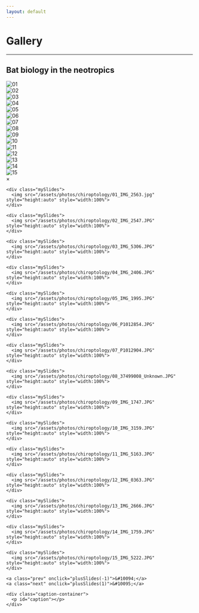 ```yaml
---
layout: default
---
```

# Gallery
---

## Bat biology in the neotropics

<div class="responsive">
  <div class="gallery">
      <img src="/assets/photos/chiroptology/01_IMG_2563.jpg" loading="lazy" decoding="async" alt="01"
onclick="openModal();currentSlide(1)">
  </div>
</div>

<div class="responsive">
  <div class="gallery">
      <img src="/assets/photos/chiroptology/02_IMG_2547.JPG" loading="lazy" decoding="async" alt="02"
onclick="openModal();currentSlide(2)">
  </div>
</div>

<div class="responsive">
  <div class="gallery">
      <img src="/assets/photos/chiroptology/03_IMG_5306.JPG" loading="lazy" decoding="async" alt="03"
onclick="openModal();currentSlide(3)">
  </div>
</div>

<div class="responsive">
  <div class="gallery">
      <img src="/assets/photos/chiroptology/04_IMG_2406.JPG" loading="lazy" decoding="async" alt="04"
onclick="openModal();currentSlide(4)">
  </div>
</div>

<div class="responsive">
  <div class="gallery">
      <img src="/assets/photos/chiroptology/05_IMG_1995.JPG" loading="lazy" decoding="async" alt="05"
onclick="openModal();currentSlide(5)">
  </div>
</div>

<div class="responsive">
  <div class="gallery">
      <img src="/assets/photos/chiroptology/06_P1012854.JPG" loading="lazy" decoding="async" alt="06"
onclick="openModal();currentSlide(6)">
  </div>
</div>

<div class="responsive">
  <div class="gallery">
      <img src="/assets/photos/chiroptology/07_P1012904.JPG" loading="lazy" decoding="async" alt="07"
onclick="openModal();currentSlide(7)">
  </div>
</div>

<div class="responsive">
  <div class="gallery">
      <img src="/assets/photos/chiroptology/08_37499008_Unknown.JPG" loading="lazy" decoding="async" alt="08"
onclick="openModal();currentSlide(8)">
  </div>
</div>

<div class="responsive">
  <div class="gallery">
      <img src="/assets/photos/chiroptology/09_IMG_1747.JPG" loading="lazy" decoding="async" alt="09"
onclick="openModal();currentSlide(9)">
  </div>
</div>

<div class="responsive">
  <div class="gallery">
      <img src="/assets/photos/chiroptology/10_IMG_3159.JPG" loading="lazy" decoding="async" alt="10"
onclick="openModal();currentSlide(10)">
  </div>
</div>

<div class="responsive">
  <div class="gallery">
      <img src="/assets/photos/chiroptology/11_IMG_5163.JPG" loading="lazy" decoding="async" alt="11"
onclick="openModal();currentSlide(11)">
  </div>
</div>

<div class="responsive">
  <div class="gallery">
      <img src="/assets/photos/chiroptology/12_IMG_0363.JPG" loading="lazy" decoding="async" alt="12"
onclick="openModal();currentSlide(12)">
  </div>
</div>

<div class="responsive">
  <div class="gallery">
      <img src="/assets/photos/chiroptology/13_IMG_2666.JPG" loading="lazy" decoding="async" alt="13"
onclick="openModal();currentSlide(13)">
  </div>
</div>

<div class="responsive">
  <div class="gallery">
      <img src="/assets/photos/chiroptology/14_IMG_1759.JPG" loading="lazy" decoding="async" alt="14"
onclick="openModal();currentSlide(14)">
  </div>
</div>

<div class="responsive">
  <div class="gallery">
      <img src="/assets/photos/chiroptology/15_IMG_5222.JPG" loading="lazy" decoding="async" alt="15"
onclick="openModal();currentSlide(15)">
  </div>
</div>

<div id="myModal" class="modal">
  <span class="close cursor" onclick="closeModal()">&times;</span>
  <div class="modal-content">

    <div class="mySlides">
      <img src="/assets/photos/chiroptology/01_IMG_2563.jpg" style="height:auto" style="width:100%">
    </div>

    <div class="mySlides">
      <img src="/assets/photos/chiroptology/02_IMG_2547.JPG" style="height:auto" style="width:100%">
    </div>

    <div class="mySlides">
      <img src="/assets/photos/chiroptology/03_IMG_5306.JPG" style="height:auto" style="width:100%">
    </div>
    
    <div class="mySlides">
      <img src="/assets/photos/chiroptology/04_IMG_2406.JPG" style="height:auto" style="width:100%">   
    </div>
      
    <div class="mySlides">
      <img src="/assets/photos/chiroptology/05_IMG_1995.JPG" style="height:auto" style="width:100%">   
    </div>

    <div class="mySlides">
      <img src="/assets/photos/chiroptology/06_P1012854.JPG" style="height:auto" style="width:100%">   
    </div>

    <div class="mySlides">
      <img src="/assets/photos/chiroptology/07_P1012904.JPG" style="height:auto" style="width:100%">   
    </div>

    <div class="mySlides">
      <img src="/assets/photos/chiroptology/08_37499008_Unknown.JPG" style="height:auto" style="width:100%">   
    </div>

    <div class="mySlides">
      <img src="/assets/photos/chiroptology/09_IMG_1747.JPG" style="height:auto" style="width:100%">   
    </div>

    <div class="mySlides">
      <img src="/assets/photos/chiroptology/10_IMG_3159.JPG" style="height:auto" style="width:100%">   
    </div>

    <div class="mySlides">
      <img src="/assets/photos/chiroptology/11_IMG_5163.JPG" style="height:auto" style="width:100%">  
    </div>

    <div class="mySlides">
      <img src="/assets/photos/chiroptology/12_IMG_0363.JPG" style="height:auto" style="width:100%">   
    </div>

    <div class="mySlides">
      <img src="/assets/photos/chiroptology/13_IMG_2666.JPG" style="height:auto" style="width:100%">   
    </div>

    <div class="mySlides">
      <img src="/assets/photos/chiroptology/14_IMG_1759.JPG" style="height:auto" style="width:100%">   
    </div>

    <div class="mySlides">
      <img src="/assets/photos/chiroptology/15_IMG_5222.JPG" style="height:auto" style="width:100%">   
    </div>
    
    <a class="prev" onclick="plusSlides(-1)">&#10094;</a>
    <a class="next" onclick="plusSlides(1)">&#10095;</a>

    <div class="caption-container">
      <p id="caption"></p>
    </div>
  </div>
</div>

<script>
function openModal() {
  document.getElementById("myModal").style.display = "block";
}

function closeModal() {
  document.getElementById("myModal").style.display = "none";
}

var slideIndex = 1;
showSlides(slideIndex);

function plusSlides(n) {
  showSlides(slideIndex += n);
}

function currentSlide(n) {
  showSlides(slideIndex = n);
}

function showSlides(n) {
  var i;
  var slides = document.getElementsByClassName("mySlides");
  var dots = document.getElementsByClassName("demo");
  var captionText = document.getElementById("caption");
  if (n > slides.length) {slideIndex = 1}
  if (n < 1) {slideIndex = slides.length}
  for (i = 0; i < slides.length; i++) {
      slides[i].style.display = "none";
  }
  for (i = 0; i < dots.length; i++) {
      dots[i].className = dots[i].className.replace(" active", "");
  }
  slides[slideIndex-1].style.display = "block";
  dots[slideIndex-1].className += " active";
  captionText.innerHTML = dots[slideIndex-1].alt;
  document.addEventListener('keydown', function(event) {
    if(event.keyCode == 37) {
        plusSlides(-1)
    }
    else if(event.keyCode == 39) {
        plusSlides(1)
    }
})
}
  
</script>

